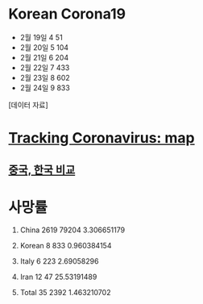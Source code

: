 # Korean Corona19

* 2월 19일 4 51
* 2월 20일 5 104
* 2월 21일 6 204
* 2월 22일 7 433
* 2월 23일 8 602
* 2월 24일 9 833

[데이터 자료]

# [Tracking Coronavirus: map](https://bnonews.com/index.php/2020/02/the-latest-coronavirus-cases/)

## [중국, 한국 비교](https://www.fmkorea.com/2747110261)

# 사망률

1. China	2619	79204	3.306651179
2. Korean	8	833	0.960384154
3. Italy	6	223	2.69058296
4. Iran		12	47	25.53191489
			
5. Total	35	2392	1.463210702
